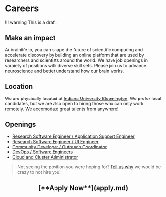 <style> #disqus_thread, #__comments { display: none } </style>

# Careers

!!! warning
    This is a draft. 

## Make an impact

At brainlife.io, you can shape the future of scientific computing and accelerate discovery by building an online platform that are used by researchers and scientists around the world. We have job openings in varaiety of positions with diverse skill sets. Please join us to advance neuroscience and better understand how our brain works.

## Location

We are physically located at [Indiana University Bloomington](https://www.indiana.edu/). We prefer local candidates, but we are also open to hiring those who can only work remotely. We accomodate great talents from anywhere!

## Openings

* [Research Software Engineer / Application Support Engineer](rse_app.md)
* [Research Software Engineer / UI Engineer](rse_ui.md)
* [Community Developer / Outreach Coordinator](devrel.md)
* [DevOps / Software Engineers](devop.md)
* [Cloud and Cluster Administrator](sysad.md)

> Not seeing the position you were hoping for? [Tell us why](mailto:brlife@iu.edu) we would be crazy to not hire you!

<center><h2>[**Apply Now**](apply.md)</h2></center>
